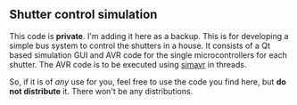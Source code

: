 ## Shutter control simulation

This code is **private**. I'm adding it here as a backup. This is for
developing a simple bus system to control the shutters in a house. It
consists of a Qt based simulation GUI and AVR code for the single
microcontrollers for each shutter. The AVR code is to be executed using
[simavr](https://github.com/buserror/simavr) in threads.

So, if it is of *any* use for you, feel free to use the code you find here,
but **do not distribute** it. There won't be any distributions.

